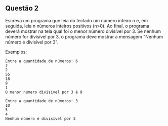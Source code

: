 ## Questão 2

Escreva um programa que leia do teclado um número inteiro n e, em seguida, leia n números inteiros positivos (n>0). Ao final, o programa deverá mostrar na tela qual foi o menor número divisível por 3. Se nenhum número for divisível por 3, o programa deve mostrar a mensagem "Nenhum número é divisível por 3".

Exemplos:
```
Entre a quantidade de números: 6
7
2
55
18
9
1
O menor número divisível por 3 é 9

Entre a quantidade de números: 3
10
5
4
Nenhum número é divisível por 3
```
